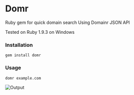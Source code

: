 Domr
====

Ruby gem for quick domain search
Using Domainr JSON API

Tested on Ruby 1.9.3 on Windows

### Installation
``` gem install domr ```

### Usage
``` domr example.com ```

![Output](//shvelo.github.com/domr/images/output.jpg)